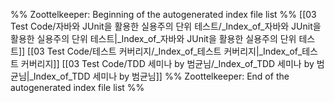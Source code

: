 %% Zoottelkeeper: Beginning of the autogenerated index file list  %%
 [[03 Test Code/자바와 JUnit을 활용한 실용주의 단위 테스트/_Index_of_자바와 JUnit을 활용한 실용주의 단위 테스트|_Index_of_자바와 JUnit을 활용한 실용주의 단위 테스트]]
 [[03 Test Code/테스트 커버리지/_Index_of_테스트 커버리지|_Index_of_테스트 커버리지]]
 [[03 Test Code/TDD 세미나 by 범균님/_Index_of_TDD 세미나 by 범균님|_Index_of_TDD 세미나 by 범균님]]
%% Zoottelkeeper: End of the autogenerated index file list  %%
